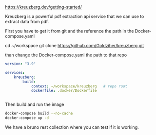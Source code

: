 
https://kreuzberg.dev/getting-started/

Kreuzberg is a powerful pdf extraction api service
that we can use to extract data from pdf.

First you have to get it from git and the reference the path in the Docker-compose.yaml

cd ~/workspace
git clone https://github.com/Goldziher/kreuzberg.git

than change the Docker-compose.yaml the path to that repo

```yaml
version: "3.9"

services:
    kreuzberg:
        build:
            context: ~/workspace/kreuzberg   # repo root
            dockerfile: .docker/Dockerfile                             # use their file
        
```

Then build and run the image
```bash
docker-compose build --no-cache
docker-compose up -d        
```

We have a bruno rest collection where you can test if it is working.